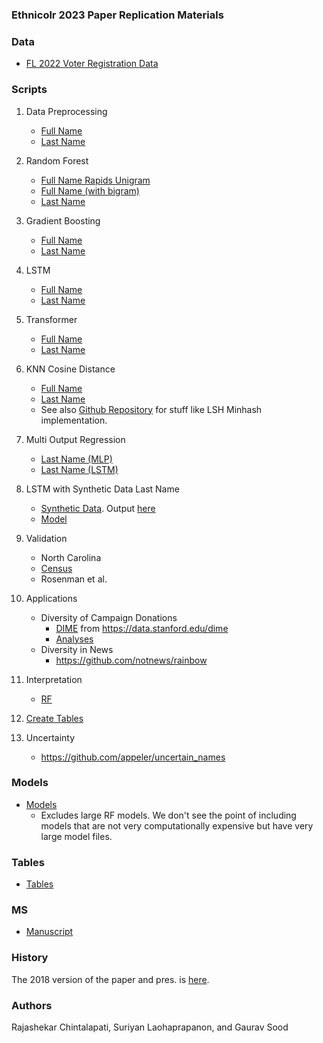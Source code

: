 ### Ethnicolr 2023 Paper Replication Materials

### Data

* [FL 2022 Voter Registration Data](https://dataverse.harvard.edu/dataset.xhtml?persistentId=doi:10.7910/DVN/UBIG3F)

### Scripts

1. Data Preprocessing
	* [Full Name](notebooks/0.1_data_preprocessing_FullName.ipynb)
	* [Last Name](notebooks/0.2_data_preprocessing_LastName.ipynb)

2. Random Forest
	* [Full Name Rapids Unigram](notebooks/1.0_rf_rapids_fullname_unigrams.ipynb)
	* [Full Name (with bigram)](notebooks/1.1_rf_fullname.ipynb)
	* [Last Name](notebooks/1.2_rf_lastname.ipynb)

3. Gradient Boosting
	* [Full Name](notebooks/2.1_gb_fullname.ipynb)
	* [Last Name](notebooks/2.2_gb_lastname.ipynb)

4. LSTM
	* [Full Name](notebooks/3.1_lstm_fullname.ipynb)
	* [Last Name](notebooks/3.2_lstm_lastname.ipynb)

5. Transformer
	* [Full Name](notebooks/4.1_transformer_fullname.ipynb)
	* [Last Name](notebooks/4.2_transformer_lastname.ipynb)

6. KNN Cosine Distance
	* [Full Name](notebooks/6.1_knn_fullname.ipynb)
	* [Last Name](notebooks/6.2_knn_lastname.ipynb)
	* See also [Github Repository](https://github.com/appeler/edit_names) for stuff like LSH Minhash implementation.

7. Multi Output Regression
	* [Last Name (MLP)](notebooks/5.2_multioutput_regressor_lastname.ipynb)
	* [Last Name (LSTM)](notebooks/5.2_multioutput_regressor_lastname.ipynb)

8. LSTM with Synthetic Data Last Name
	* [Synthetic Data](notebooks/8.0_lastname_variations.ipynb). Output [here](data/name_variations.csv)
	* [Model](https://github.com/appeler/ethnicolr_v2/blob/master/notebooks/3.3_pytorch_lstm_lastname_with_gen.ipynb)

9. Validation
	* North Carolina
	* [Census](notebooks/12.1_census_validation.ipynb)
	* Rosenman et al.

10. Applications
	* Diversity of Campaign Donations
		* [DIME](https://github.com/appeler/ethnicolr_v2/blob/master/notebooks/9.1_stanford_dime.ipynb) from https://data.stanford.edu/dime
		* [Analyses](https://github.com/appeler/ethnicolr_v2/blob/master/notebooks/9.2_dime_lstm_infer.ipynb)
	* Diversity in News
		* https://github.com/notnews/rainbow

11. Interpretation
	* [RF](notebooks/11.1_rf_fullname_interp.ipynb)

12. [Create Tables](notebooks/create_tables.ipynb)

13. Uncertainty
	- https://github.com/appeler/uncertain_names

### Models

* [Models](models/)
	- Excludes large RF models. We don't see the point of including models that are not very computationally expensive but have very large model files.

### Tables

* [Tables](tabs/)

### MS

* [Manuscript](ms/)

### History

The 2018 version of the paper and pres. is [here](old_paper_and_pres/).

### Authors

Rajashekar Chintalapati, Suriyan Laohaprapanon, and Gaurav Sood